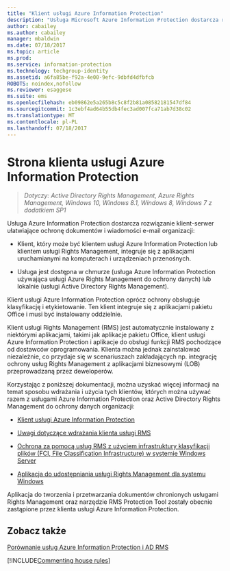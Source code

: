 ```yaml
---
title: "Klient usługi Azure Information Protection"
description: "Usługa Microsoft Azure Information Protection dostarcza rozwiązanie klient-serwer ułatwiające ochronę danych organizacji. Klient (klient usługi Azure Information Protection lub klient usługi Rights Management) jest zintegrowany z aplikacjami uruchamianymi na komputerach i urządzeniach przenośnych."
author: cabailey
ms.author: cabailey
manager: mbaldwin
ms.date: 07/18/2017
ms.topic: article
ms.prod: 
ms.service: information-protection
ms.technology: techgroup-identity
ms.assetid: a6fa85be-f92a-4e00-9efc-9dbfd4dfbfcb
ROBOTS: noindex,nofollow
ms.reviewer: esaggese
ms.suite: ems
ms.openlocfilehash: eb09862e5a265b8c5c8f2b81a08582181547df84
ms.sourcegitcommit: 1c3ebf4ad64b55db4fec3ad007fca71ab7d38c02
ms.translationtype: MT
ms.contentlocale: pl-PL
ms.lasthandoff: 07/18/2017
---
```

# <a name="the-client-side-of-azure-information-protection"></a>Strona klienta usługi Azure Information Protection

>*Dotyczy: Active Directory Rights Management, Azure Rights Management, Windows 10, Windows 8.1, Windows 8, Windows 7 z dodatkiem SP1*

Usługa Azure Information Protection dostarcza rozwiązanie klient-serwer ułatwiające ochronę dokumentów i wiadomości e-mail organizacji:

- Klient, który może być klientem usługi Azure Information Protection lub klientem usługi Rights Management, integruje się z aplikacjami uruchamianymi na komputerach i urządzeniach przenośnych. 

- Usługa jest dostępna w chmurze (usługa Azure Information Protection używająca usługi Azure Rights Management do ochrony danych) lub lokalnie (usługi Active Directory Rights Management). 

Klient usługi Azure Information Protection oprócz ochrony obsługuje klasyfikację i etykietowanie. Ten klient integruje się z aplikacjami pakietu Office i musi być instalowany oddzielnie.

Klient usługi Rights Management (RMS) jest automatycznie instalowany z niektórymi aplikacjami, takimi jak aplikacje pakietu Office, klient usługi Azure Information Protection i aplikacje do obsługi funkcji RMS pochodzące od dostawców oprogramowania. Klienta można jednak zainstalować niezależnie, co przydaje się w scenariuszach zakładających np. integrację ochrony usług Rights Management z aplikacjami biznesowymi (LOB) przeprowadzaną przez deweloperów.

Korzystając z poniższej dokumentacji, można uzyskać więcej informacji na temat sposobu wdrażania i użycia tych klientów, których można używać razem z usługami Azure Information Protection oraz Active Directory Rights Management do ochrony danych organizacji:

- [Klient usługi Azure Information Protection](AIP-client.md)

- [Uwagi dotyczące wdrażania klienta usługi RMS](client-deployment-notes.md)

- [Ochrona za pomocą usług RMS z użyciem infrastruktury klasyfikacji plików (FCI, File Classification Infrastructure) w systemie Windows Server](configure-fci.md)

- [Aplikacja do udostępniania usługi Rights Management dla systemu Windows](sharing-app-windows.md)

Aplikacja do tworzenia i przetwarzania dokumentów chronionych usługami Rights Management oraz narzędzie RMS Protection Tool zostały obecnie zastąpione przez klienta usługi Azure Information Protection. 


## <a name="see-also"></a>Zobacz także
[Porównanie usług Azure Information Protection i AD RMS](../understand-explore/compare-azure-rms-ad-rms.md)

[!INCLUDE[Commenting house rules](../includes/houserules.md)]